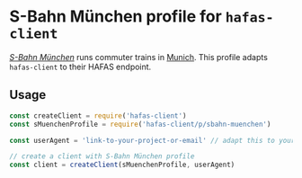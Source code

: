 # S-Bahn München profile for `hafas-client`

[*S-Bahn München*](https://en.wikipedia.org/wiki/Munich_S-Bahn) runs commuter trains in [Munich](https://en.wikipedia.org/wiki/Munich). This profile adapts `hafas-client` to their HAFAS endpoint.

## Usage

```js
const createClient = require('hafas-client')
const sMuenchenProfile = require('hafas-client/p/sbahn-muenchen')

const userAgent = 'link-to-your-project-or-email' // adapt this to your project!

// create a client with S-Bahn München profile
const client = createClient(sMuenchenProfile, userAgent)
```
